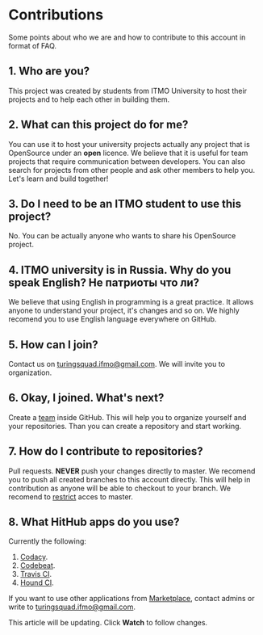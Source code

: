 # Contributions

Some points about who we are and how to contribute to this account in format of FAQ.

## 1. Who are you?

This project was created by students from ITMO University to host their projects and to help each other in building them.

## 2. What can this project do for me?

You can use it to host your university projects actually any project that is OpenSource under an **open** licence. We believe that it is useful for team projects that require communication between developers. You can also search for projects from other people and ask other members to help you. Let's learn and build together!

## 3. Do I need to be an ITMO student to use this project?

No. You can be actually anyone who wants to share his OpenSource project.

## 4. ITMO university is in Russia. Why do you speak English? Не патриоты что ли?

We believe that using English in programming is a great practice. It allows anyone to understand your project, it's changes and so on. We highly recomend you to use English language everywhere on GitHub.

## 5. How can I join?

Contact us on turingsquad.ifmo@gmail.com. We will invite you to organization.

## 6. Okay, I joined. What's next?

Create a [team](https://help.github.com/en/articles/about-teams) inside GitHub. This will help you to organize yourself and your repositories. Than you can create a repository and start working.

## 7. How do I contribute to repositories?

Pull requests. **NEVER** push your changes directly to master. We recomend you to push all created branches to this account directly. This will help in contribution as anyone will be able to checkout to your branch. We recomend to [restrict](https://help.github.com/en/articles/defining-the-mergeability-of-pull-requests) acces to master.

## 8. What HitHub apps do you use?

Currently the following:

1. [Codacy](https://github.com/marketplace/codacy).
2. [Codebeat](https://github.com/marketplace/codebeat).
3. [Travis CI](https://github.com/marketplace/travis-ci).
4. [Hound CI](https://github.com/marketplace/hound).

If you want to use other applications from [Marketplace](https://github.com/marketplace), contact admins or write to turingsquad.ifmo@gmail.com.

This article will be updating. Click **Watch** to follow changes.
